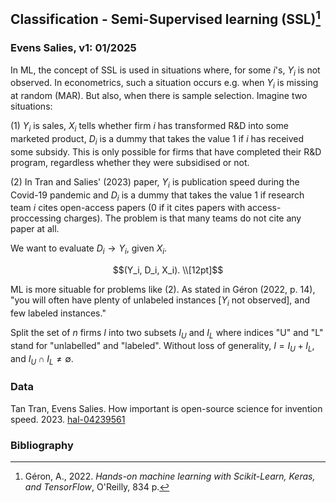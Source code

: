 ## Classification - Semi-Supervised learning (SSL)[^1]

### Evens Salies, v1: 01/2025

In ML, the concept of SSL is used in situations where, for some $i$'s, $Y_i$ is not observed. In econometrics, such a situation occurs e.g. when $Y_i$ is missing at random (MAR). But also, when there is sample selection. Imagine two situations:

(1) $Y_i$ is sales, $X_i$ tells whether firm $i$ has transformed R&D into some marketed product, $D_i$ is a dummy that takes the value 1 if $i$ has received some subsidy. This is only possible for firms that have completed their R&D program, regardless whether they were subsidised or not.

(2) In Tran and Salies' (2023) paper, $Y_i$ is publication speed during the Covid-19 pandemic and $D_i$ is a dummy that takes the value 1 if research team $i$ cites open-access papers (0 if it cites papers with access-proccessing charges). The problem is that many teams do not cite any paper at all. 

We want to evaluate $D_i\rightarrow Y_i$, given $X_i$.
 
```math
(Y_i, D_i, X_i).
\\[12pt]
```

ML is more situable for problems like (2). As stated in Géron (2022, p. 14), "you will often have plenty of unlabeled instances [$Y_i$ not observed], and few labeled instances." 

Split the set of $n$ firms $I$ into two subsets $I_U$ and $I_L$ where indices "U"  and "L" stand for "unlabelled" and "labeled". Without loss of generality, $I=I_U+I_L$, and $I_U\cap I_L\neq\emptyset$. 

### Data

Tan Tran, Evens Salies. How important is open-source science for invention speed. 2023. [hal-04239561](https://sciencespo.hal.science/hal-04239561v1)

### Bibliography

[^1]:  Géron, A., 2022. _Hands-on machine learning with Scikit-Learn, Keras, and TensorFlow_, O'Reilly, 834 p.
